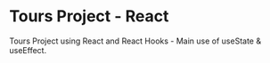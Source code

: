 # Tours Project - React
Tours Project using React and React Hooks - Main use of useState &amp; useEffect.


